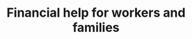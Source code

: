 ---
banner:
  content: 'You can set this component to ''display: true'' to show a banner at the
    top of the page.'
  display: false
  heading: This is a place to place urgent information
layout: category
name: financial-help
owner: Treasury
questions:
- who-is-eligible-for-payment
- can-snap-participants-order-groceries-online
- how-can-i-check-the-status-of-my-economic-impact-payment
- how-do-i-know-if-i-am-an-essential-worker
- how-will-the-irs-know-where-to-send
- i-am-a-veteran-do-i-need-to-provide-information-to-irs
- i-am-not-typically-required-to-file-a-tax-return
- i-need-to-file-a-tax-return
- i-no-longer-have-a-bank-account-i-used-for-tax-return
- i-recently-filed-what-do-i-need-to-do-to-get-payment
- how-do-i-submit-banking-information
- if-i-receive-social-security-benefits
- if-my-financial-situation-changed-could-i-be-eligible-for-snap
- is-the-irs-sending-prepaid-debit-cards
- do-online-classes-still-qualify-for-gi-bill-benefits
- what-do-i-do-if-a-payment-was-sent-to-someone-who-died
- what-do-i-do-if-i-cant-pay-mortgage
- what-do-i-do-if-i-cant-pay-rent
- what-do-i-do-if-i-lost-my-eip-debit-card
- missed-tax-day
- what-do-i-do-if-someone-calls-texts-claiming-to-be-irs
- what-does-it-mean-get-my-payment-please-try-again
- what-happens-to-snap-recipients-who-cannot-meet-work-requirements-due-to-covid19
- what-should-i-do-if-i-receive-calls-claiming-to-be-from-the-treasury-department
- where-can-i-go-for-more-information
- why-am-i-receiving-a-debit-card
- will-the-irs-call-or-email-me
redirect_from:
- /financial-help/can-the-sba-help-me-with-other-assistance/
- /financial-help/when-are-taxes-due-for-alcohol-tobacco-firearms-ammunition-businesses/
title: Financial help for workers and families
---